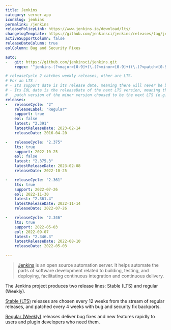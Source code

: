 ```yaml
---
title: Jenkins
category: server-app
iconSlug: jenkins
permalink: /jenkins
releasePolicyLink: https://www.jenkins.io/download/lts/
changelogTemplate: https://github.com/jenkinsci/jenkins/releases/tag/jenkins-__LATEST__
activeSupportColumn: false
releaseDateColumn: true
eolColumn: Bug and Security Fixes

auto:
-   git: https://github.com/jenkinsci/jenkins.git
    regex: '^jenkins-(?<major>[0-9]+)\.(?<minor>[0-9]+)(\.(?<patch>[0-9]+))?$'

# releaseCycle 2 catches weekly releases, other are LTS.
# For an LTS :
# - Its support date is its release date, meaning there will never be backport of features.
# - Its EOL date is the releaseDate of the next LTS version, meaning the release date of the first
#   patch version of the minor version choosed to be the next LTS (e.g. 2.361.1).
releases:
-   releaseCycle: "2"
    releaseLabel: "Regular"
    support: true
    eol: false
    latest: "2.391"
    latestReleaseDate: 2023-02-14
    releaseDate: 2016-04-20

-   releaseCycle: "2.375"
    lts: true
    support: 2022-10-25
    eol: false
    latest: "2.375.3"
    latestReleaseDate: 2023-02-08
    releaseDate: 2022-10-25

-   releaseCycle: "2.361"
    lts: true
    support: 2022-07-26
    eol: 2022-11-30
    latest: "2.361.4"
    latestReleaseDate: 2022-11-14
    releaseDate: 2022-07-26

-   releaseCycle: "2.346"
    lts: true
    support: 2022-05-03
    eol: 2022-09-07
    latest: "2.346.3"
    latestReleaseDate: 2022-08-10
    releaseDate: 2022-05-03

---
```


> [Jenkins](https://www.jenkins.io/) is an open source automation server. It helps automate the
> parts of software development related to building, testing, and deploying, facilitating continuous
> integration and continuous delivery.

The Jenkins project produces two release lines: Stable (LTS) and regular (Weekly).

[Stable (LTS)](https://www.jenkins.io/download/lts/) releases are chosen every 12 weeks from the
stream of regular releases, and patched every 4 weeks with bug and security fix backports.

[Regular (Weekly)](https://www.jenkins.io/download/weekly/) releases deliver bug fixes and new
features rapidly to users and plugin developers who need them.
